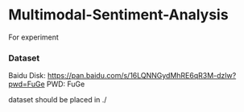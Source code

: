 # Multimodal-Sentiment-Analysis
 For experiment


### Dataset
Baidu Disk: https://pan.baidu.com/s/16LQNNGydMhRE6qR3M-dzlw?pwd=FuGe 
PWD: FuGe 

dataset should be placed in ./
